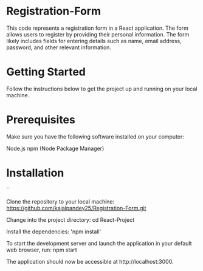 # Registration-Form

This code represents a registration form in a React application. The form allows users to register by providing their personal information. The form likely includes fields for entering details such as name, email address, password, and other relevant information.

# Getting Started
Follow the instructions below to get the project up and running on your local machine.

# Prerequisites
Make sure you have the following software installed on your computer:

Node.js
npm (Node Package Manager)
# Installation
``

Clone the repository to your local machine: https://github.com/kajalpandey25/Registration-Form.git

Change into the project directory: cd React-Project

Install the dependencies: 'npm install'

To start the development server and launch the application in your default web browser, run: npm start

The application should now be accessible at http://localhost:3000.



